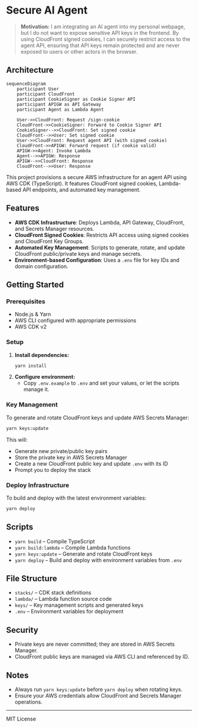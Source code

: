 # Secure AI Agent

> **Motivation:** I am integrating an AI agent into my personal webpage, but I do not want to expose sensitive API keys in the frontend. By using CloudFront signed cookies, I can securely restrict access to the agent API, ensuring that API keys remain protected and are never exposed to users or other actors in the browser.

## Architecture

```mermaid
sequenceDiagram
    participant User
    participant CloudFront
    participant CookieSigner as Cookie Signer API
    participant APIGW as API Gateway
    participant Agent as Lambda Agent

    User->>CloudFront: Request /sign-cookie
    CloudFront->>CookieSigner: Forward to Cookie Signer API
    CookieSigner-->>CloudFront: Set signed cookie
    CloudFront-->>User: Set signed cookie
    User->>CloudFront: Request agent API (with signed cookie)
    CloudFront->>APIGW: Forward request (if cookie valid)
    APIGW->>Agent: Invoke Lambda
    Agent-->>APIGW: Response
    APIGW-->>CloudFront: Response
    CloudFront-->>User: Response
```

This project provisions a secure AWS infrastructure for an agent API using AWS CDK (TypeScript). It features CloudFront signed cookies, Lambda-based API endpoints, and automated key management.

## Features

- **AWS CDK Infrastructure**: Deploys Lambda, API Gateway, CloudFront, and Secrets Manager resources.
- **CloudFront Signed Cookies**: Restricts API access using signed cookies and CloudFront Key Groups.
- **Automated Key Management**: Scripts to generate, rotate, and update CloudFront public/private keys and manage secrets.
- **Environment-based Configuration**: Uses a `.env` file for key IDs and domain configuration.

## Getting Started

### Prerequisites

- Node.js & Yarn
- AWS CLI configured with appropriate permissions
- AWS CDK v2

### Setup

1. **Install dependencies:**
   ```bash
   yarn install
   ```
2. **Configure environment:**
   - Copy `.env.example` to `.env` and set your values, or let the scripts manage it.

### Key Management

To generate and rotate CloudFront keys and update AWS Secrets Manager:

```bash
yarn keys:update
```

This will:

- Generate new private/public key pairs
- Store the private key in AWS Secrets Manager
- Create a new CloudFront public key and update `.env` with its ID
- Prompt you to deploy the stack

### Deploy Infrastructure

To build and deploy with the latest environment variables:

```bash
yarn deploy
```

## Scripts

- `yarn build` – Compile TypeScript
- `yarn build:lambda` – Compile Lambda functions
- `yarn keys:update` – Generate and rotate CloudFront keys
- `yarn deploy` – Build and deploy with environment variables from `.env`

## File Structure

- `stacks/` – CDK stack definitions
- `lambda/` – Lambda function source code
- `keys/` – Key management scripts and generated keys
- `.env` – Environment variables for deployment

## Security

- Private keys are never committed; they are stored in AWS Secrets Manager.
- CloudFront public keys are managed via AWS CLI and referenced by ID.

## Notes

- Always run `yarn keys:update` before `yarn deploy` when rotating keys.
- Ensure your AWS credentials allow CloudFront and Secrets Manager operations.

---

MIT License
